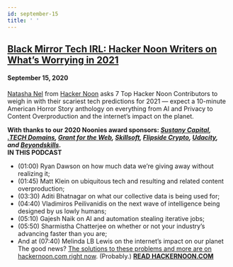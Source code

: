 ```yaml
---
id: september-15
title: ' '
---
```


<h2><a href="https://podcast.hackernoon.com/e/black-mirror-tech-irl-hacker-noon-writers-on-what-s-worrying-in-2021/">Black Mirror Tech IRL: Hacker Noon Writers on What’s Worrying in 2021</a></h2>
<h4>September 15, 2020</h4>

<p>
<a href="https://hackernoon.com/u/natasha">Natasha Nel</a> from <a href="https://hackernoon.com/">Hacker Noon</a> asks 7 Top Hacker Noon Contributors to weigh in with their scariest tech predictions for 2021 — expect a 10-minute American Horror Story anthology on everything from AI and Privacy to Content Overproduction and the internet’s impact on the planet.
</p>
<strong>With thanks to our 2020 Noonies award sponsors: <em><a href="https://bit.ly/38KPQMB">Sustany Capital</a>, <a href="https://bit.ly/38OYGce">.TECH Domains</a>, <a href="https://bit.ly/3dPJgWk">Grant for the Web</a>, <a href="https://bit.ly/2P3b1At">Skillsoft</a>, <a href="https://bit.ly/3gNQoUY">Flipside Crypto</a>, <a href="https://bit.ly/2ZmoeKD">Udacity</a>, and <a href="https://bit.ly/2Zh2q1O">Beyondskills</a>.</em></strong>
<br/>
<strong>IN THIS PODCAST</strong>
<ul>

<li>(01:00) Ryan Dawson on how much data we’re giving away without realizing it;
</li>
<li>(01:45) Matt Klein on ubiquitous tech and resulting and related content overproduction; 
</li>
<li>(03:30) Aditi Bhatnagar on what our collective data is being used for; 
</li>
<li>(04:40) Vladimiros Peilivanidis on the next wave of intelligence being designed by us lowly humans; 
</li>
<li>(05:10) Gajesh Naik on AI and automation stealing iterative jobs; 
</li>
<li>(05:50) Sharmistha Chatterjee on whether or not your industry’s advancing faster than you are; 
</li>
<li>And at (07:40) Melinda LB Lewis on the internet’s impact on our planet
</li>
The good news? <a href="https://hackernoon.com/tagged/hackernoon-top-story/">The solutions to these problems and more are on hackernoon.com right now</a>. (Probably.)
<strong><a href="https://hackernoon.com/">READ HACKERNOON.COM</a></strong>
</ul>